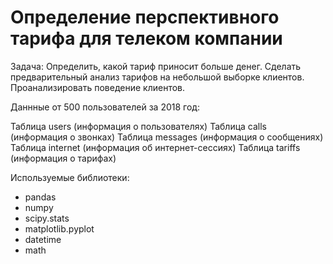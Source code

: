 # Определение перспективного тарифа для телеком компании
Задача: Определить, какой тариф приносит больше денег. Сделать предварительный анализ тарифов на небольшой выборке клиентов. Проанализировать поведение клиентов.

Даннные от 500 пользователей за 2018 год:

Таблица users (информация о пользователях)
Таблица calls (информация о звонках)
Таблица messages (информация о сообщениях)
Таблица internet (информация об интернет-сессиях)
Таблица tariffs (информация о тарифах)


Используемые библиотеки:
- pandas
- numpy 
- scipy.stats 
- matplotlib.pyplot 
- datetime
- math
